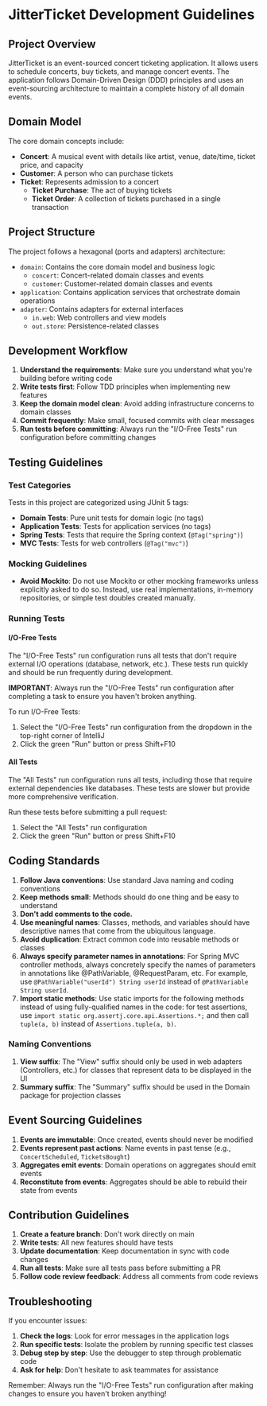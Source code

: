 # JitterTicket Development Guidelines

## Project Overview

JitterTicket is an event-sourced concert ticketing application. It allows users to schedule concerts, buy tickets, and manage concert events. The application follows Domain-Driven Design (DDD) principles and uses an event-sourcing architecture to maintain a complete history of all domain events.

## Domain Model

The core domain concepts include:

- **Concert**: A musical event with details like artist, venue, date/time, ticket price, and capacity
- **Customer**: A person who can purchase tickets
- **Ticket**: Represents admission to a concert
  - **Ticket Purchase**: The act of buying tickets
  - **Ticket Order**: A collection of tickets purchased in a single transaction

## Project Structure

The project follows a hexagonal (ports and adapters) architecture:

- `domain`: Contains the core domain model and business logic
  - `concert`: Concert-related domain classes and events
  - `customer`: Customer-related domain classes and events
- `application`: Contains application services that orchestrate domain operations
- `adapter`: Contains adapters for external interfaces
  - `in.web`: Web controllers and view models
  - `out.store`: Persistence-related classes

## Development Workflow

1. **Understand the requirements**: Make sure you understand what you're building before writing code
2. **Write tests first**: Follow TDD principles when implementing new features
3. **Keep the domain model clean**: Avoid adding infrastructure concerns to domain classes
4. **Commit frequently**: Make small, focused commits with clear messages
5. **Run tests before committing**: Always run the "I/O-Free Tests" run configuration before committing changes

## Testing Guidelines

### Test Categories

Tests in this project are categorized using JUnit 5 tags:

- **Domain Tests**: Pure unit tests for domain logic (no tags)
- **Application Tests**: Tests for application services (no tags)
- **Spring Tests**: Tests that require the Spring context (`@Tag("spring")`)
- **MVC Tests**: Tests for web controllers (`@Tag("mvc")`)

### Mocking Guidelines

- **Avoid Mockito**: Do not use Mockito or other mocking frameworks unless explicitly asked to do so. Instead, use real implementations, in-memory repositories, or simple test doubles created manually.

### Running Tests

#### I/O-Free Tests

The "I/O-Free Tests" run configuration runs all tests that don't require external I/O operations (database, network, etc.). These tests run quickly and should be run frequently during development.

**IMPORTANT**: Always run the "I/O-Free Tests" run configuration after completing a task to ensure you haven't broken anything.

To run I/O-Free Tests:
1. Select the "I/O-Free Tests" run configuration from the dropdown in the top-right corner of IntelliJ
2. Click the green "Run" button or press Shift+F10

#### All Tests

The "All Tests" run configuration runs all tests, including those that require external dependencies like databases. These tests are slower but provide more comprehensive verification.

Run these tests before submitting a pull request:
1. Select the "All Tests" run configuration
2. Click the green "Run" button or press Shift+F10

## Coding Standards

1. **Follow Java conventions**: Use standard Java naming and coding conventions
2. **Keep methods small**: Methods should do one thing and be easy to understand
3. **Don't add comments to the code.**
4. **Use meaningful names**: Classes, methods, and variables should have descriptive names that come from the ubiquitous language.
5. **Avoid duplication**: Extract common code into reusable methods or classes
6. **Always specify parameter names in annotations**: For Spring MVC controller methods, always concretely specify the names of parameters in annotations like @PathVariable, @RequestParam, etc. For example, use `@PathVariable("userId") String userId` instead of `@PathVariable String userId`.
7. **Import static methods**: Use static imports for the following methods instead of using fully-qualified names in the code: for test assertions, use `import static org.assertj.core.api.Assertions.*;` and then call `tuple(a, b)` instead of `Assertions.tuple(a, b)`.

### Naming Conventions

1. **View suffix**: The "View" suffix should only be used in web adapters (Controllers, etc.) for classes that represent data to be displayed in the UI
2. **Summary suffix**: The "Summary" suffix should be used in the Domain package for projection classes

## Event Sourcing Guidelines

1. **Events are immutable**: Once created, events should never be modified
2. **Events represent past actions**: Name events in past tense (e.g., `ConcertScheduled`, `TicketsBought`)
3. **Aggregates emit events**: Domain operations on aggregates should emit events
4. **Reconstitute from events**: Aggregates should be able to rebuild their state from events

## Contribution Guidelines

1. **Create a feature branch**: Don't work directly on main
2. **Write tests**: All new features should have tests
3. **Update documentation**: Keep documentation in sync with code changes
4. **Run all tests**: Make sure all tests pass before submitting a PR
5. **Follow code review feedback**: Address all comments from code reviews

## Troubleshooting

If you encounter issues:

1. **Check the logs**: Look for error messages in the application logs
2. **Run specific tests**: Isolate the problem by running specific test classes
3. **Debug step by step**: Use the debugger to step through problematic code
4. **Ask for help**: Don't hesitate to ask teammates for assistance

Remember: Always run the "I/O-Free Tests" run configuration after making changes to ensure you haven't broken anything!

